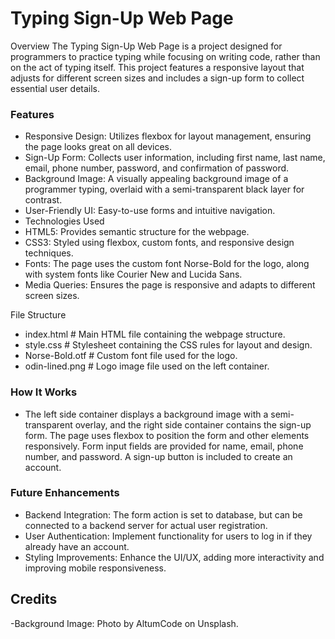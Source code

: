 

# Typing Sign-Up Web Page
Overview
The Typing Sign-Up Web Page is a project designed for programmers to practice typing while focusing on writing code, rather than on the act of typing itself. This project features a responsive layout that adjusts for different screen sizes and includes a sign-up form to collect essential user details.

### Features
- Responsive Design: Utilizes flexbox for layout management, ensuring the page looks great on all devices.
- Sign-Up Form: Collects user information, including first name, last name, email, phone number, password, and confirmation of password.
- Background Image: A visually appealing background image of a programmer typing, overlaid with a semi-transparent black layer for contrast.
- User-Friendly UI: Easy-to-use forms and intuitive navigation.
- Technologies Used
- HTML5: Provides semantic structure for the webpage.
- CSS3: Styled using flexbox, custom fonts, and responsive design techniques.
- Fonts: The page uses the custom font Norse-Bold for the logo, along with system fonts like Courier New and Lucida Sans.
- Media Queries: Ensures the page is responsive and adapts to different screen sizes.
  
File Structure
- index.html        # Main HTML file containing the webpage structure.
- style.css         # Stylesheet containing the CSS rules for layout and design.
- Norse-Bold.otf    # Custom font file used for the logo.
- odin-lined.png    # Logo image file used on the left container.
  
### How It Works
- The left side container displays a background image with a semi-transparent overlay, and the right side container contains the sign-up form. The page uses flexbox to position the form and other elements responsively. Form input fields are provided for name, email, phone number, and password. A sign-up button is included to create an account.

### Future Enhancements
- Backend Integration: The form action is set to database, but can be connected to a backend server for actual user registration.
- User Authentication: Implement functionality for users to log in if they already have an account.
- Styling Improvements: Enhance the UI/UX, adding more interactivity and improving mobile responsiveness.
## Credits
-Background Image: Photo by AltumCode on Unsplash.


